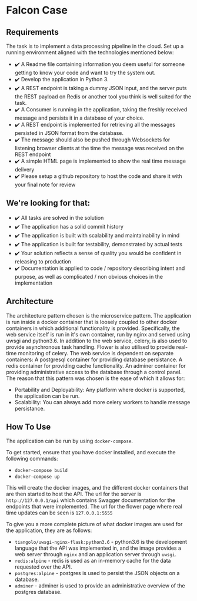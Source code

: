# Falcon Case

## Requirements
The task is to implement a data processing pipeline in the cloud. Set up a running environment aligned with the technologies mentioned below:

- :heavy_check_mark: A Readme file containing information you deem useful for someone getting to know your code and want to try the system out.
- :heavy_check_mark: Develop the application in Python 3.
- :heavy_check_mark: A REST endpoint is taking a dummy JSON input, and the server puts the REST payload on Redis or another tool you think is well suited for the task.
- :heavy_check_mark: A Consumer is running in the application, taking the freshly received message and persists it in a database of your choice.
- :heavy_check_mark: A REST endpoint is implemented for retrieving all the messages persisted in JSON format from the database.
- :heavy_check_mark: The message should also be pushed through Websockets for listening browser clients at the time the message was received on the REST endpoint
- :heavy_check_mark: A simple HTML page is implemented to show the real time message delivery
- :heavy_check_mark: Please setup a github repository to host the code and share it with your final note for review

## We're looking for that:

- :heavy_check_mark: All tasks are solved in the solution
- :heavy_check_mark: The application has a solid commit history
- :heavy_check_mark: The application is built with scalability and maintainability in mind
- :heavy_check_mark: The application is built for testability, demonstrated by actual tests
- :heavy_check_mark: Your solution reflects a sense of quality you would be confident in releasing to production
- :heavy_check_mark: Documentation is applied to code / repository describing intent and purpose, as well as complicated / non obvious choices in the implementation

## Architecture
The architecture pattern chosen is the microservice pattern. 
The application is run inside a docker container that is loosely coupled to other docker containers in which additional functionality is provided.
Specifically, the web service itself is run in it's own container, run by nginx and served using uwsgi and python3.6. 
In addition to the web service, celery, is also used to provide asynchronous task handling.
Flower is also utilised to provide real-time monitoring of celery.
The web service is dependent on separate containers: A postgresql container for providing database persistance. A redis container for providing cache functionality. An adminer container for providing administrative access to the database through a control panel.
The reason that this pattern was chosen is the ease of which it allows for:
- Portability and Deployability: Any platform where docker is supported, the application can be run.
- Scalability: You can always add more celery workers to handle message persistance.

## How To Use
The application can be run by using `docker-compose`.

To get started, ensure that you have docker installed, and execute the following commands:

- `docker-compose build`
- `docker-compose up`

This will create the docker images, and the different docker containers that are then started to host the API. The url for the server is `http://127.0.0.1/api` which contains Swagger documentation for the endpoints that were implemented. The url for the flower page where real time updates can be seen is `127.0.0.1:5555`

To give you a more complete picture of what docker images are used for the application, they are as follows:

- `tiangolo/uwsgi-nginx-flask:python3.6` - python3.6 is the development language that the API was implemented in, and the image provides a web server through `nginx` and an application server through `uwsgi`.
- `redis:alpine` - redis is used as an in-memory cache for the data requested over the API.
- `postgres:alpine` - postgres is used to persist the JSON objects on a database.
- `adminer` - adminer is used to provide an administrative overview of the postgres database.
